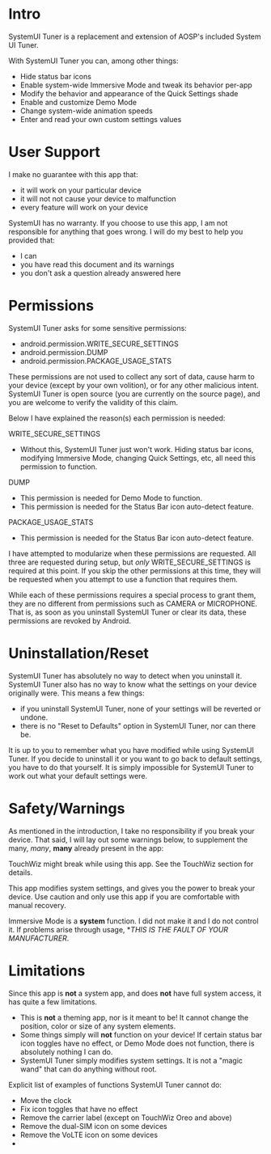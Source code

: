# Intro
SystemUI Tuner is a replacement and extension of AOSP's included System UI Tuner.

With SystemUI Tuner you can, among other things:
 - Hide status bar icons
 - Enable system-wide Immersive Mode and tweak its behavior per-app
 - Modify the behavior and appearance of the Quick Settings shade
 - Enable and customize Demo Mode
 - Change system-wide animation speeds
 - Enter and read your own custom settings values
 
# User Support
I make no guarantee with this app that:
 - it will work on your particular device
 - it will not not cause your device to malfunction
 - every feature will work on your device

SystemUI has no warranty. If you choose to use this app, I am not responsible for anything that goes wrong.
I will do my best to help you provided that:
 - I can
 - you have read this document and its warnings
 - you don't ask a question already answered here
 
# Permissions
SystemUI Tuner asks for some sensitive permissions:
 - android.permission.WRITE_SECURE_SETTINGS
 - android.permission.DUMP
 - android.permission.PACKAGE_USAGE_STATS
 
These permissions are not used to collect any sort of data, cause harm to your device (except by your own volition), or for any other malicious intent. SystemUI Tuner is open source (you are currently on the source page), and you are welcome to verify the validity of this claim.

Below I have explained the reason(s) each permission is needed:

WRITE_SECURE_SETTINGS
 - Without this, SystemUI Tuner just won't work. Hiding status bar icons, modifying Immersive Mode, changing Quick Settings, etc, all need this permission to function.

DUMP
 - This permission is needed for Demo Mode to function.
 - This permission is needed for the Status Bar icon auto-detect feature.
 
PACKAGE_USAGE_STATS
 - This permission is needed for the Status Bar icon auto-detect feature.
 
I have attempted to modularize when these permissions are requested. All three are requested during setup, but *only* WRITE_SECURE_SETTINGS is required at this point. If you skip the other permissions at this time, they will be requested when you attempt to use a function that requires them.

While each of these permissions requires a special process to grant them, they are no different from permissions such as CAMERA or MICROPHONE. That is, as soon as you uninstall SystemUI Tuner or clear its data, these permissions are revoked by Android.

# Uninstallation/Reset
SystemUI Tuner has absolutely no way to detect when you uninstall it. SystemUI Tuner also has no way to know what the settings on your device originally were. This means a few things:
 - if you uninstall SystemUI Tuner, none of your settings will be reverted or undone.
 - there is no "Reset to Defaults" option in SystemUI Tuner, nor can there be.
 
It is up to you to remember what you have modified while using SystemUI Tuner. If you decide to uninstall it or you want to go back to default settings, you have to do that yourself. It is simply impossible for SystemUI Tuner to work out what your default settings were.
 
# Safety/Warnings
As mentioned in the introduction, I take no responsibility if you break your device. That said, I will lay out some warnings below, to supplement the many, _many_, **many** already present in the app:
 
TouchWiz might break while using this app. See the TouchWiz section for details.

This app modifies system settings, and gives you the power to break your device. Use caution and only use this app if you are comfortable with manual recovery.

Immersive Mode is a **system** function. I did not make it and I do not control it. If problems arise through usage, **THIS IS THE FAULT OF YOUR MANUFACTURER*.

# Limitations
Since this app is **not** a system app, and does **not** have full system access, it has quite a few limitations.
 - This is **not** a theming app, nor is it meant to be! It cannot change the position, color or size of any system elements.
 - Some things simply will **not** function on your device! If certain status bar icon toggles have no effect, or Demo Mode does not function, there is absolutely nothing I can do.
 - SystemUI Tuner simply modifies system settings. It is not a "magic wand" that can do anything without root.

Explicit list of examples of functions SystemUI Tuner cannot do:
 - Move the clock
 - Fix icon toggles that have no effect
 - Remove the carrier label (except on TouchWiz Oreo and above)
 - Remove the dual-SIM icon on some devices
 - Remove the VoLTE icon on some devices
 - 
